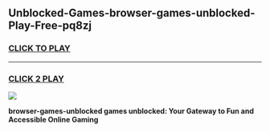 
## Unblocked-Games-browser-games-unblocked-Play-Free-pq8zj
<h3>
<a href="https://premium76.site?title=browser-games-unblocked&ref=20A">CLICK TO PLAY</a></h3>
<hr>

<h3>
<a href="https://premium76.site?title=browser-games-unblocked&ref=20A">CLICK 2 PLAY</a>
  
</h3>

<a href="https://premium76.site?title=browser-games-unblocked&ref=20A"><img src="https://clearcache.store/games.png"></a>


**browser-games-unblocked games unblocked: Your Gateway to Fun and Accessible Online Gaming**
